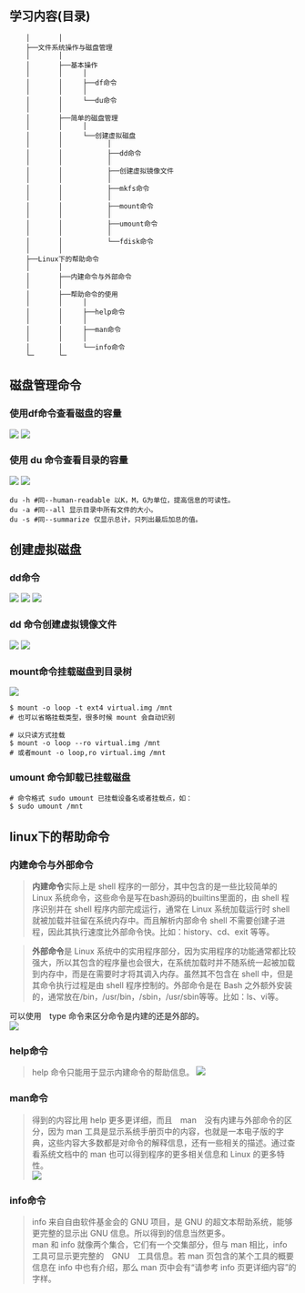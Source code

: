 
## 学习内容(目录)
```
    │       │
    ├──文件系统操作与磁盘管理
    │       │
    │       ├──基本操作
    │       │     │
    │       │     ├──df命令
    │       │     │
    │       │     └──du命令
    │       │
    │       ├──简单的磁盘管理
    │       │     │
    │       │     └──创建虚拟磁盘
    │       │           │
    │       │           ├──dd命令
    │       │           │
    │       │           ├──创建虚拟镜像文件
    │       │           │
    │       │           ├──mkfs命令
    │       │           │
    │       │           ├──mount命令
    │       │           │
    │       │           ├──umount命令
    │       │           │
    │       │           └──fdisk命令
    │       │    
    ├──Linux下的帮助命令
    │       │
    │       ├──内建命令与外部命令
    │       │
    │       ├──帮助命令的使用
    │       │     │
    │       │     ├──help命令
    │       │     │
    │       │     ├──man命令
    │       │     │
    │       │     └──info命令
    └─      └─
```

## 磁盘管理命令
### 使用df命令查看磁盘的容量
![](./Pics/linux_7_1.png)
![](./Pics/linux_7_2.png)

### 使用 du 命令查看目录的容量
![](./Pics/linux_7_3.png)
![](./Pics/linux_7_4.png)

```linux
du -h #同--human-readable 以K，M，G为单位，提高信息的可读性。
du -a #同--all 显示目录中所有文件的大小。
du -s #同--summarize 仅显示总计，只列出最后加总的值。
```

## 创建虚拟磁盘
### dd命令
![](./Pics/linux_7_5.png)
![](./Pics/linux_7_6.png)
![](./Pics/linux_7_7.png)

### dd 命令创建虚拟镜像文件
![](./Pics/linux_7_8.png)
![](./Pics/linux_7_9.png)

### mount命令挂载磁盘到目录树
![](./Pics/linux_7_10.png)
```linux
$ mount -o loop -t ext4 virtual.img /mnt 
# 也可以省略挂载类型，很多时候 mount 会自动识别

# 以只读方式挂载
$ mount -o loop --ro virtual.img /mnt
# 或者mount -o loop,ro virtual.img /mnt
```

### umount 命令卸载已挂载磁盘
```linux
# 命令格式 sudo umount 已挂载设备名或者挂载点，如：
$ sudo umount /mnt
```

## linux下的帮助命令
### 内建命令与外部命令
> <strong>内建命令</strong>实际上是 shell 程序的一部分，其中包含的是一些比较简单的 Linux 系统命令，这些命令是写在bash源码的builtins里面的，由 shell 程序识别并在 shell 程序内部完成运行，通常在 Linux 系统加载运行时 shell 就被加载并驻留在系统内存中。而且解析内部命令 shell 不需要创建子进程，因此其执行速度比外部命令快。比如：history、cd、exit 等等。   

> <strong>外部命令</strong>是 Linux 系统中的实用程序部分，因为实用程序的功能通常都比较强大，所以其包含的程序量也会很大，在系统加载时并不随系统一起被加载到内存中，而是在需要时才将其调入内存。虽然其不包含在 shell 中，但是其命令执行过程是由 shell 程序控制的。外部命令是在 Bash 之外额外安装的，通常放在/bin，/usr/bin，/sbin，/usr/sbin等等。比如：ls、vi等。   

可以使用　type 命令来区分命令是内建的还是外部的。   
![](./Pics/linux_8_1.png)

### help命令
> help 命令只能用于显示内建命令的帮助信息。
![](./Pics/linux_8_2.png)

### man命令
> 得到的内容比用 help 更多更详细，而且　man　没有内建与外部命令的区分，因为 man 工具是显示系统手册页中的内容，也就是一本电子版的字典，这些内容大多数都是对命令的解释信息，还有一些相关的描述。通过查看系统文档中的 man 也可以得到程序的更多相关信息和 Linux 的更多特性。   
![](./Pics/linux_8_3.png)

### info命令
> info 来自自由软件基金会的 GNU 项目，是 GNU 的超文本帮助系统，能够更完整的显示出 GNU 信息。所以得到的信息当然更多。   
man 和 info 就像两个集合，它们有一个交集部分，但与 man 相比，info 工具可显示更完整的　GNU　工具信息。若 man 页包含的某个工具的概要信息在 info 中也有介绍，那么 man 页中会有“请参考 info 页更详细内容”的字样。
